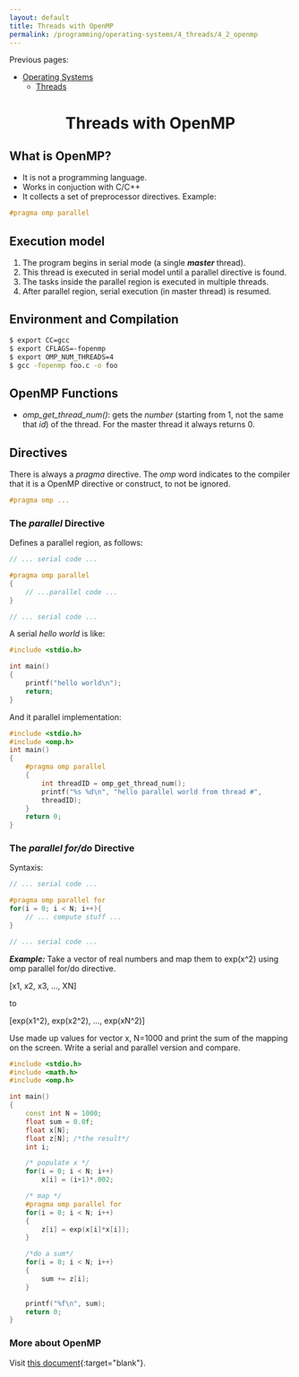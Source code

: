 ```yaml
---
layout: default
title: Threads with OpenMP
permalink: /programming/operating-systems/4_threads/4_2_openmp
---
```


Previous pages:

- [Operating Systems](/cstopics/programming/operating-systems)
    - [Threads](/cstopics/programming/operating-systems/4_threads)

<h1 style="text-align: center;">Threads with OpenMP</h1>

## What is OpenMP?

* It is not a programming language.
* Works in conjuction with C/C++
* It collects a set of preprocessor directives. Example:

``` c++
#pragma omp parallel
```

## Execution model

1. The program begins in serial mode (a single ***master*** thread).
2. This thread is executed in serial model until a parallel directive is found.
3. The tasks inside the parallel region is executed in multiple threads.
4. After parallel region, serial execution (in master thread) is resumed.

## Environment and Compilation

``` bash
$ export CC=gcc
$ export CFLAGS=-fopenmp
$ export OMP_NUM_THREADS=4
$ gcc -fopenmp foo.c -o foo
```

## OpenMP Functions

* *omp_get_thread_num()*: gets the *number* (starting from 1, not the same that *id*) of the thread. For the master thread it always returns 0.

## Directives

There is always a *pragma* directive. The *omp* word indicates to the compiler that it is a OpenMP directive or construct, to not be ignored.

``` c++
#pragma omp ...
```

### The *parallel* Directive

Defines a parallel region, as follows:

``` c++
// ... serial code ...

#pragma omp parallel
{
    // ...parallel code ...
}

// ... serial code ...
```

A serial *hello world* is like:

``` c++
#include <stdio.h>

int main()
{
    printf("hello world\n");
    return;
}
```

And it parallel implementation:

``` c++
#include <stdio.h>
#include <omp.h>
int main()
{
    #pragma omp parallel
    {
        int threadID = omp_get_thread_num();
        printf("%s %d\n", "hello parallel world from thread #",
        threadID);
    }
    return 0;
}
```

### The *parallel for/do* Directive

Syntaxis:

``` c++
// ... serial code ...

#pragma omp parallel for
for(i = 0; i < N; i++){
    // ... compute stuff ...
}

// ... serial code ...
```

***Example:*** Take a vector of real numbers and map them to exp(x^2) using omp parallel for/do directive.

[x1, x2, x3, ..., XN]

to

[exp(x1^2), exp(x2^2), ..., exp(xN^2)]

Use made up values for vector x, N=1000 and print the sum of the mapping on the screen. Write a serial and parallel version and compare.

``` c++
#include <stdio.h>
#include <math.h>
#include <omp.h>

int main()
{
    const int N = 1000;
    float sum = 0.0f;
    float x[N];
    float z[N]; /*the result*/
    int i;

    /* populate x */
    for(i = 0; i < N; i++)
        x[i] = (i+1)*.002;

    /* map */
    #pragma omp parallel for
    for(i = 0; i < N; i++)
    {
        z[i] = exp(x[i]*x[i]);
    }

    /*do a sum*/
    for(i = 0; i < N; i++)
    {
        sum += z[i];
    }

    printf("%f\n", sum);
    return 0;
}
```

### More about OpenMP

Visit [this document](https://github.com/cstopics/cstopics/tree/gh-pages/assets/docs/os/OpenMPTutorial.pdf){:target="blank"}.
